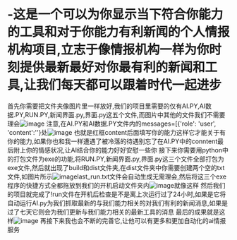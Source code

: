 # -这是一个可以为你显示当下符合你能力的工具和对于你能力有利新闻的个人情报机构项目,立志于像情报机构一样为你时刻提供最新最好对你最有利的新闻和工具,让我们每天都可以跟着时代一起进步
首先你需要把文件夹像图片里一样放好,我们的项目里需要的仅有AI.PY,AI数据.PY,RUN.PY,新闻界面.py,界面.py这五个文件,而图片中其他的文件我们不需要理会![image](https://github.com/user-attachments/assets/05d39e40-d21f-4842-a5e8-e1af52c89a7e)
注意,在AI.PY和AI数据.PY文件内的messages=[{'role': 'user', 'content':''}处![image](https://github.com/user-attachments/assets/fd7fc6de-2f68-433c-bfe5-be462c0952e8)
也就是红框content后面填写你的能力这样它才能关于有你的能力,如果你也和我一样遭遇了被冷落的待遇别忘了在AI.PY中的conntent最后附上你的情感状况,让AI结合你的能力好好安慰一些你
接下来你需要用python中的打包文件为exe的功能,将RUN.PY,新闻界面.py,界面.py这三个文件全部打包为exe文件,然后就出现了build和dist文件夹,在dist文件夹中你需要创建两个空的txt文件,如图片所示![image](https://github.com/user-attachments/assets/3b2d7196-e5fb-47a3-a7f4-8059fe086fad)last_run.txt文件会自动生成无需理会,然后将这三个exe程序的快捷方式全都拖放到我们的开机启动文件夹内![image](https://github.com/user-attachments/assets/dcd1889f-5218-4ce2-b001-0f305be3b9df)就像这样
然后我们的项目就完成了!run文件在开机后检查是不是离上次运行过了24小时,如果是它将自动运行AI.py为我们抓取最新的与我们能力相关的对我们有利的新闻消息,如果是过了七天它则会为我们更新与我们能力相关的最新工具的消息
最后的成果就是这样![image](https://github.com/user-attachments/assets/130c14f4-ae1b-403d-abcb-590ab146c369)
再接下来我也会不断的完善它,让他可以有更多和更加自动化的ai情报服务
